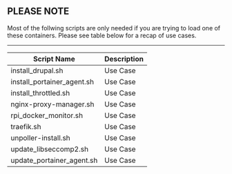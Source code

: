 ## PLEASE NOTE ##


Most of the follwing scripts are only needed if you are trying to load one of these containers.  Please see table below for a recap of use cases.

---

| Script Name                   | Description |
| ----------------------------- | ----------- |
| install_drupal.sh             | Use Case  |
| install_portainer_agent.sh    | Use Case  |
| install_throttled.sh          | Use Case  |
| nginx-proxy-manager.sh        | Use Case  |
| rpi_docker_monitor.sh         | Use Case  |
| traefik.sh                    | Use Case  |
| unpoller-install.sh           | Use Case  |
| update_libseccomp2.sh         | Use Case  |
| update_portainer_agent.sh     | Use Case  |

